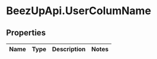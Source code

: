 # BeezUpApi.UserColumName

## Properties
Name | Type | Description | Notes
------------ | ------------- | ------------- | -------------


